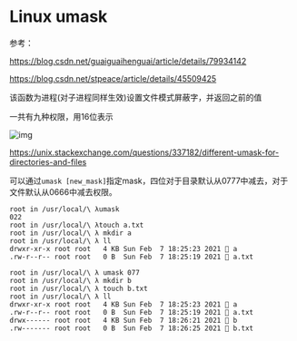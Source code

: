 # Linux umask

参考：

https://blog.csdn.net/guaiguaihenguai/article/details/79934142

https://blog.csdn.net/stpeace/article/details/45509425

该函数为进程(对子进程同样生效)设置文件模式屏蔽字，并返回之前的值

一共有九种权限，用16位表示

![img](https://img-blog.csdn.net/20180413202810248)

https://unix.stackexchange.com/questions/337182/different-umask-for-directories-and-files

可以通过`umask [new_mask]`指定mask，四位对于目录默认从0777中减去，对于文件默认从0666中减去权限。

```
root in /usr/local/\ λumask 
022
root in /usr/local/\ λtouch a.txt
root in /usr/local/\ λ mkdir a
root in /usr/local/\ λ ll
drwxr-xr-x root root   4 KB Sun Feb  7 18:25:23 2021  a
.rw-r--r-- root root   0 B  Sun Feb  7 18:25:19 2021  a.txt

root in /usr/local/\ λ umask 077
root in /usr/local/\ λ mkdir b
root in /usr/local/\ λ touch b.txt
root in /usr/local/\ λ ll
drwxr-xr-x root root   4 KB Sun Feb  7 18:25:23 2021  a
.rw-r--r-- root root   0 B  Sun Feb  7 18:25:19 2021  a.txt
drwx------ root root   4 KB Sun Feb  7 18:26:21 2021  b
.rw------- root root   0 B  Sun Feb  7 18:26:25 2021  b.txt
```

